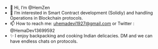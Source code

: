- 👋 Hi, I’m @HemZen
- 🌱 I’m interested in Smart Contract development (Solidiy) and handling Operations in Blockchain protocols.
- 📫 How to reach me: uhemadevi1927@gmail.com or Twitter : @HemaDev13699592
- ✨ I enjoy backpacking and cooking Indian delicacies. DM and we can have endless chats on protocols.
